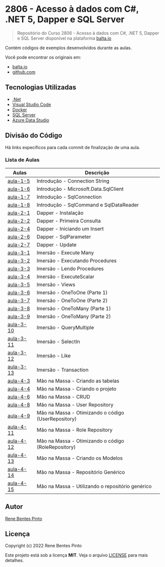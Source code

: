 # 2806 - Acesso à dados com C#, .NET 5, Dapper e SQL Server

> Repositório do Curso 2806 - Acesso à dados com C#, .NET 5, Dapper e SQL Server disponível na plataforma [balta.io](https://balta.io)

Contém códigos de exemplos desenvolvidos durante as aulas.

Você pode encontrar os originais em:

- [balta.io](https://balta.io/cursos/acesso-dados-csharp-net-dapper-sql-server)
- [github.com](https://github.com/balta-io/2806)

## Tecnologias Utilizadas

- [.Net](https://dotnet.microsoft.com/)
- [Visual Studio Code](https://code.visualstudio.com)
- [Docker](https://www.docker.com)
- [SQL Server](https://www.microsoft.com/sql-server)
- [Azure Data Studio](https://docs.microsoft.com/sql/azure-data-studio)

## Divisão do Código

Há links específicos para cada commit de finalização de uma aula.

### Lista de Aulas

| Aulas                             | Descrição                                           |
| --------------------------------- | --------------------------------------------------- |
| [aula-1-5](../../commit/a3ac0be)  | Introdução - Connection String                      |
| [aula-1-6](../../commit/6798067)  | Introdução - Microsoft.Data.SqlClient               |
| [aula-1-7](../../commit/362c911)  | Introdução - SqlConnection                          |
| [aula-1-8](../../commit/ce5206f)  | Introdução - SqlCommand e SqlDataReader             |
| [aula-2-1](../../commit/8250327)  | Dapper - Instalação                                 |
| [aula-2-2](../../commit/765714c)  | Dapper - Primeira Consulta                          |
| [aula-2-4](../../commit/3e0e211)  | Dapper - Iniciando um Insert                        |
| [aula-2-6](../../commit/7dee61f)  | Dapper - SqlParameter                               |
| [aula-2-7](../../commit/0ffe935)  | Dapper - Update                                     |
| [aula-3-1](../../commit/0c3a6e4)  | Imersão - Execute Many                              |
| [aula-3-2](../../commit/58247e3)  | Imersão - Executando Procedures                     |
| [aula-3-3](../../commit/ff60338)  | Imersão - Lendo Procedures                          |
| [aula-3-4](../../commit/ee1b91a)  | Imersão - ExecuteScalar                             |
| [aula-3-5](../../commit/422cab4)  | Imersão - Views                                     |
| [aula-3-6](../../commit/15912dd)  | Imersão - OneToOne (Parte 1)                        |
| [aula-3-7](../../commit/28f0eef)  | Imersão - OneToOne (Parte 2)                        |
| [aula-3-8](../../commit/0dd8c7f)  | Imersão - OneToMany (Parte 1)                       |
| [aula-3-9](../../commit/861cae2)  | Imersão - OneToMany (Parte 2)                       |
| [aula-3-10](../../commit/11744a8) | Imersão - QueryMultiple                             |
| [aula-3-11](../../commit/7001166) | Imersão - SelectIn                                  |
| [aula-3-12](../../commit/32c5cbe) | Imersão - Like                                      |
| [aula-3-13](../../commit/cdc40c8) | Imersão - Transaction                               |
| [aula-4-3](../../commit/0bc0d47)  | Mão na Massa - Criando as tabelas                   |
| [aula-4-4](../../commit/005ba7d)  | Mão na Massa - Criando o projeto                    |
| [aula-4-6](../../commit/8df8f3e)  | Mão na Massa - CRUD                                 |
| [aula-4-8](../../commit/dc8c85a)  | Mão na Massa - User Repository                      |
| [aula-4-9](../../commit/8e6f2c6)  | Mão na Massa - Otimizando o código (UserRepository) |
| [aula-4-11](../../commit/0c3da08) | Mão na Massa - Role Repository                      |
| [aula-4-12](../../commit/4936880) | Mão na Massa - Otimizando o código (RoleRepository) |
| [aula-4-13](../../commit/acb504b) | Mão na Massa - Criando os Modelos                   |
| [aula-4-14](../../commit/25e250f) | Mão na Massa - Repositório Genérico                 |
| [aula-4-15](../../commit/baad7fd) | Mão na Massa - Utilizando o repositório genérico    |

## Autor

[Rene Bentes Pinto](http://github.com/renebentes)

## Licença

Copyright (c) 2022 Rene Bentes Pinto

Este projeto está sob a licença **MIT**. Veja o arquivo [LICENSE](LICENSE) para mais detalhes.
